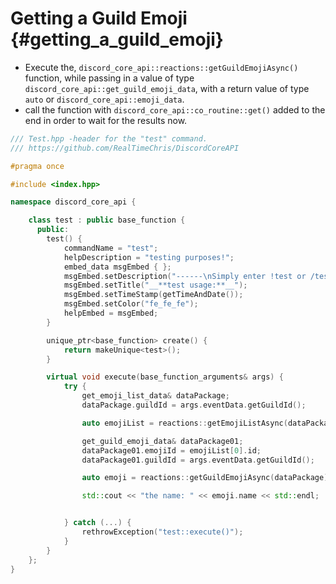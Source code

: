 Getting a Guild Emoji {#getting_a_guild_emoji}
============
- Execute the, `discord_core_api::reactions::getGuildEmojiAsync()` function, while passing in a value of type `discord_core_api::get_guild_emoji_data`, with a return value of type `auto` or `discord_core_api::emoji_data`.
- call the function with `discord_core_api::co_routine::get()` added to the end in order to wait for the results now.

```cpp
/// Test.hpp -header for the "test" command.
/// https://github.com/RealTimeChris/DiscordCoreAPI

#pragma once

#include <index.hpp>

namespace discord_core_api {

	class test : public base_function {
	  public:
		test() {
			commandName = "test";
			helpDescription = "testing purposes!";
			embed_data msgEmbed { };
			msgEmbed.setDescription("------\nSimply enter !test or /test!\n------");
			msgEmbed.setTitle("__**test usage:**__");
			msgEmbed.setTimeStamp(getTimeAndDate());
			msgEmbed.setColor("fe_fe_fe");
			helpEmbed = msgEmbed;
		}

		unique_ptr<base_function> create() {
			return makeUnique<test>();
		}

		virtual void execute(base_function_arguments& args) {
			try {
				get_emoji_list_data& dataPackage;
				dataPackage.guildId = args.eventData.getGuildId();

				auto emojiList = reactions::getEmojiListAsync(dataPackage).get();

				get_guild_emoji_data& dataPackage01;
				dataPackage01.emojiId = emojiList[0].id;
				dataPackage01.guildId = args.eventData.getGuildId();

				auto emoji = reactions::getGuildEmojiAsync(dataPackage).get();

				std::cout << "the name: " << emoji.name << std::endl;


			} catch (...) {
				rethrowException("test::execute()");
			}
		}
	};
}
```
